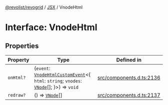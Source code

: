 [@revolist/revogrid](README.md) / [JSX](Namespace.JSX.md) / VnodeHtml

# Interface: VnodeHtml

## Properties

| Property | Type | Defined in |
| ------ | ------ | ------ |
| `onHtml?` | (`event`: [`VnodeHtmlCustomEvent`](Interface.VnodeHtmlCustomEvent.md)\<\{ `html`: `string`; `vnodes`: [`VNode`](Interface.VNode.md)[]; \}\>) => `void` | [src/components.d.ts:2136](https://github.com/revolist/revogrid/blob/b6cbd022f95d7e046d6bc88abeaf01a3bc067577/src/components.d.ts#L2136) |
| `redraw?` | () => [`VNode`](Interface.VNode.md)[] | [src/components.d.ts:2137](https://github.com/revolist/revogrid/blob/b6cbd022f95d7e046d6bc88abeaf01a3bc067577/src/components.d.ts#L2137) |
